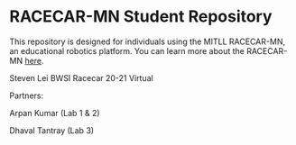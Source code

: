 # RACECAR-MN Student Repository
This repository is designed for individuals using the MITLL RACECAR-MN, an educational robotics platform.  You can learn more about the RACECAR-MN [here](https://mitll-racecar-mn.readthedocs.io/en/latest/index.html).

Steven Lei BWSI Racecar 20-21 Virtual

Partners:

Arpan Kumar (Lab 1 & 2)

Dhaval Tantray (Lab 3)